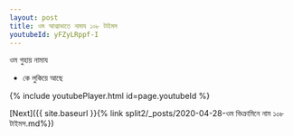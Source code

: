 ```yaml
---
layout: post
title: ওম আত্মাভাতে নামায ১০৮ টাইমস
youtubeId: yFZyLRppf-I
---
```

 
 
 ওম গুহায় নামায  
 
 -  কে লুকিয়ে আছে 
 
  
 
  
 
 
 
 
 
 


{% include youtubePlayer.html id=page.youtubeId %}
 
[Next]({{ site.baseurl }}{% link  split2/_posts/2020-04-28-ওম ভিক্রামিনে নাম ১০৮ টাইমস.md%})
 
